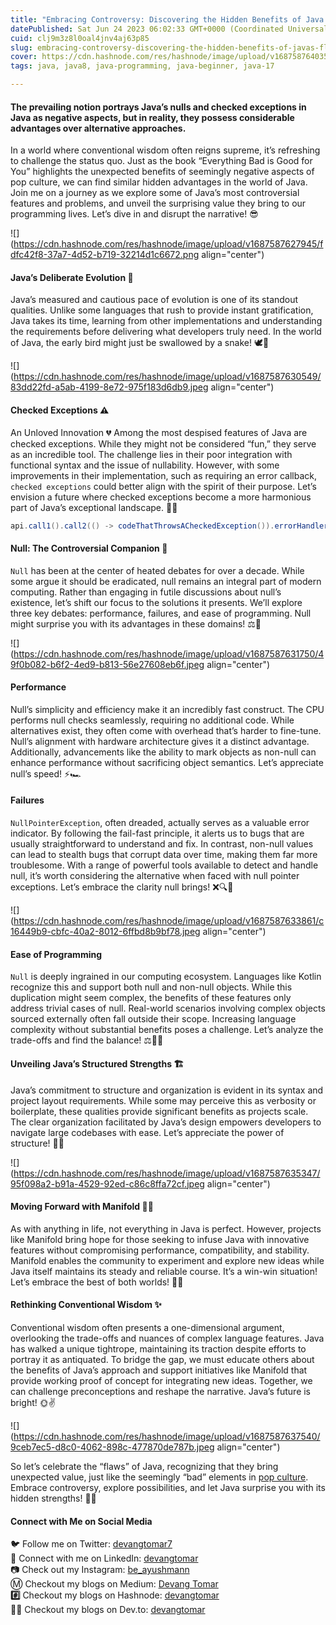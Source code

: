 ```yaml
---
title: "Embracing Controversy: Discovering the Hidden Benefits of Java’s “Flawed” Features 🚀☕"
datePublished: Sat Jun 24 2023 06:02:33 GMT+0000 (Coordinated Universal Time)
cuid: clj9m3z8l0oal4jnv4aj63p85
slug: embracing-controversy-discovering-the-hidden-benefits-of-javas-flawed-features-6ee451c38ee2
cover: https://cdn.hashnode.com/res/hashnode/image/upload/v1687587640353/2b7d28dd-3d94-472a-9b81-251d8be86bd6.jpeg
tags: java, java8, java-programming, java-beginner, java-17

---
```


#### The prevailing notion portrays Java’s nulls and checked exceptions in Java as negative aspects, but in reality, they possess considerable advantages over alternative approaches.

In a world where conventional wisdom often reigns supreme, it’s refreshing to challenge the status quo. Just as the book “Everything Bad is Good for You” highlights the unexpected benefits of seemingly negative aspects of pop culture, we can find similar hidden advantages in the world of Java. Join me on a journey as we explore some of Java’s most controversial features and problems, and unveil the surprising value they bring to our programming lives. Let’s dive in and disrupt the narrative! 😎

![](https://cdn.hashnode.com/res/hashnode/image/upload/v1687587627945/fdfc42f8-37a7-4d52-b719-32214d1c6672.png align="center")

#### **Java’s Deliberate Evolution 🐢**

Java’s measured and cautious pace of evolution is one of its standout qualities. Unlike some languages that rush to provide instant gratification, Java takes its time, learning from other implementations and understanding the requirements before delivering what developers truly need. In the world of Java, the early bird might just be swallowed by a snake! 🕊️🐍

![](https://cdn.hashnode.com/res/hashnode/image/upload/v1687587630549/83dd22fd-a5ab-4199-8e72-975f183d6db9.jpeg align="center")

#### **Checked Exceptions ⚠️**

An Unloved Innovation 💔 Among the most despised features of Java are checked exceptions. While they might not be considered “fun,” they serve as an incredible tool. The challenge lies in their poor integration with functional syntax and the issue of nullability. However, with some improvements in their implementation, such as requiring an error callback, `checked exceptions` could better align with the spirit of their purpose. Let’s envision a future where checked exceptions become a more harmonious part of Java’s exceptional landscape. 🚩🚨

```java
api.call1().call2(() -> codeThatThrowsACheckedException()).errorHandler(ex -> handleError(ex)).finalCall();
```

#### **Null: The Controversial Companion 🤔**

`Null` has been at the center of heated debates for over a decade. While some argue it should be eradicated, null remains an integral part of modern computing. Rather than engaging in futile discussions about null’s existence, let’s shift our focus to the solutions it presents. We’ll explore three key debates: performance, failures, and ease of programming. Null might surprise you with its advantages in these domains! ⚖️🚀

![](https://cdn.hashnode.com/res/hashnode/image/upload/v1687587631750/49f0b082-b6f2-4ed9-b813-56e27608eb6f.jpeg align="center")

#### **Performance**

Null’s simplicity and efficiency make it an incredibly fast construct. The CPU performs null checks seamlessly, requiring no additional code. While alternatives exist, they often come with overhead that’s harder to fine-tune. Null’s alignment with hardware architecture gives it a distinct advantage. Additionally, advancements like the ability to mark objects as non-null can enhance performance without sacrificing object semantics. Let’s appreciate null’s speed! ⚡🏎️

#### **Failures**

`NullPointerException`, often dreaded, actually serves as a valuable error indicator. By following the fail-fast principle, it alerts us to bugs that are usually straightforward to understand and fix. In contrast, non-null values can lead to stealth bugs that corrupt data over time, making them far more troublesome. With a range of powerful tools available to detect and handle null, it’s worth considering the alternative when faced with null pointer exceptions. Let’s embrace the clarity null brings! ❌🔍🐞

![](https://cdn.hashnode.com/res/hashnode/image/upload/v1687587633861/c16449b9-cbfc-40a2-8012-6ffbd8b9bf78.jpeg align="center")

#### **Ease of Programming**

`Null` is deeply ingrained in our computing ecosystem. Languages like Kotlin recognize this and support both null and non-null objects. While this duplication might seem complex, the benefits of these features only address trivial cases of null. Real-world scenarios involving complex objects sourced externally often fall outside their scope. Increasing language complexity without substantial benefits poses a challenge. Let’s analyze the trade-offs and find the balance! ⚖️🤹‍♀️

#### **Unveiling Java’s Structured Strengths 🏗️**

Java’s commitment to structure and organization is evident in its syntax and project layout requirements. While some may perceive this as verbosity or boilerplate, these qualities provide significant benefits as projects scale. The clear organization facilitated by Java’s design empowers developers to navigate large codebases with ease. Let’s appreciate the power of structure! 🧱🧭

![](https://cdn.hashnode.com/res/hashnode/image/upload/v1687587635347/95f098a2-b91a-4529-92ed-c86c8ffa72cf.jpeg align="center")

#### **Moving Forward with Manifold 🚀🔧**

As with anything in life, not everything in Java is perfect. However, projects like Manifold bring hope for those seeking to infuse Java with innovative features without compromising performance, compatibility, and stability. Manifold enables the community to experiment and explore new ideas while Java itself maintains its steady and reliable course. It’s a win-win situation! Let’s embrace the best of both worlds! 🌟🤝

#### **Rethinking Conventional Wisdom ✨**

Conventional wisdom often presents a one-dimensional argument, overlooking the trade-offs and nuances of complex language features. Java has walked a unique tightrope, maintaining its traction despite efforts to portray it as antiquated. To bridge the gap, we must educate others about the benefits of Java’s approach and support initiatives like Manifold that provide working proof of concept for integrating new ideas. Together, we can challenge preconceptions and reshape the narrative. Java’s future is bright! 🌞✌️

![](https://cdn.hashnode.com/res/hashnode/image/upload/v1687587637540/9ceb7ec5-d8c0-4062-898c-477870de787b.jpeg align="center")

So let’s celebrate the “flaws” of Java, recognizing that they bring unexpected value, just like the seemingly “bad” elements in [pop culture](https://en.wikipedia.org/wiki/Everything_Bad_Is_Good_for_You). Embrace controversy, explore possibilities, and let Java surprise you with its hidden strengths! 🎉💪

#### **Connect with Me on Social Media**

🐦 Follow me on Twitter: [devangtomar7](https://twitter.com/devangtomar7)  
🔗 Connect with me on LinkedIn: [devangtomar](https://www.linkedin.com/in/devangtomar)  
📷 Check out my Instagram: [be\_ayushmann](https://instagram.com/be_ayushmann)  
Ⓜ️ Checkout my blogs on Medium: [Devang Tomar](https://medium.com/u/8f5e1c86129d?source=post_page-----e42119a306ca--------------------------------)  
**#️⃣** Checkout my blogs on Hashnode: [devangtomar](https://devangtomar.hashnode.dev/)  
**🧑‍💻** Checkout my blogs on Dev.to: [devangtomar](https://dev.to/devangtomar)